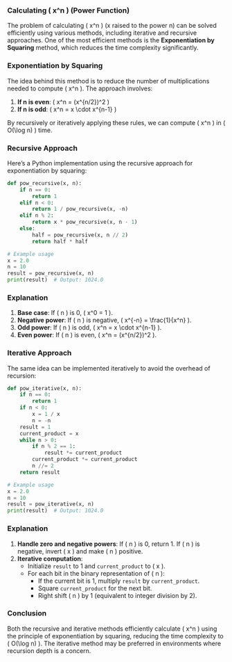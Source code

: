 ### Calculating \( x^n \) (Power Function)

The problem of calculating \( x^n \) (x raised to the power n) can be solved efficiently using various methods, including iterative and recursive approaches. One of the most efficient methods is the **Exponentiation by Squaring** method, which reduces the time complexity significantly.

### Exponentiation by Squaring

The idea behind this method is to reduce the number of multiplications needed to compute \( x^n \). The approach involves:
1. **If n is even**: \( x^n = (x^{n/2})^2 \)
2. **If n is odd**: \( x^n = x \cdot x^{n-1} \)

By recursively or iteratively applying these rules, we can compute \( x^n \) in \( O(\log n) \) time.

### Recursive Approach

Here’s a Python implementation using the recursive approach for exponentiation by squaring:

```python
def pow_recursive(x, n):
    if n == 0:
        return 1
    elif n < 0:
        return 1 / pow_recursive(x, -n)
    elif n % 2:
        return x * pow_recursive(x, n - 1)
    else:
        half = pow_recursive(x, n // 2)
        return half * half

# Example usage
x = 2.0
n = 10
result = pow_recursive(x, n)
print(result)  # Output: 1024.0
```

### Explanation

1. **Base case**: If \( n \) is 0, \( x^0 = 1 \).
2. **Negative power**: If \( n \) is negative, \( x^{-n} = \frac{1}{x^n} \).
3. **Odd power**: If \( n \) is odd, \( x^n = x \cdot x^{n-1} \).
4. **Even power**: If \( n \) is even, \( x^n = (x^{n/2})^2 \).

### Iterative Approach

The same idea can be implemented iteratively to avoid the overhead of recursion:

```python
def pow_iterative(x, n):
    if n == 0:
        return 1
    if n < 0:
        x = 1 / x
        n = -n
    result = 1
    current_product = x
    while n > 0:
        if n % 2 == 1:
            result *= current_product
        current_product *= current_product
        n //= 2
    return result

# Example usage
x = 2.0
n = 10
result = pow_iterative(x, n)
print(result)  # Output: 1024.0
```

### Explanation

1. **Handle zero and negative powers**: If \( n \) is 0, return 1. If \( n \) is negative, invert \( x \) and make \( n \) positive.
2. **Iterative computation**:
   - Initialize `result` to 1 and `current_product` to \( x \).
   - For each bit in the binary representation of \( n \):
     - If the current bit is 1, multiply `result` by `current_product`.
     - Square `current_product` for the next bit.
     - Right shift \( n \) by 1 (equivalent to integer division by 2).

### Conclusion

Both the recursive and iterative methods efficiently calculate \( x^n \) using the principle of exponentiation by squaring, reducing the time complexity to \( O(\log n) \). The iterative method may be preferred in environments where recursion depth is a concern.